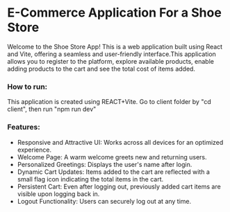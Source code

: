 # E-Commerce Application For a Shoe Store
Welcome to the Shoe Store App! This is a web application built using React and Vite, offering a seamless and user-friendly interface.This application allows you to register to the platform, explore available products, enable adding products to the cart and see the total cost of items added.

### How to run:
This application is created using REACT+Vite.  Go to client folder by "cd client", then run "npm run dev"

### Features:
+ Responsive and Attractive UI: Works across all devices for an optimized experience.
+ Welcome Page: A warm welcome greets new and returning users.
+ Personalized Greetings: Displays the user's name after login.
+ Dynamic Cart Updates: Items added to the cart are reflected with a small flag icon indicating the total items in the cart.
+ Persistent Cart: Even after logging out, previously added cart items are visible upon logging back in.
+ Logout Functionality: Users can securely log out at any time.
